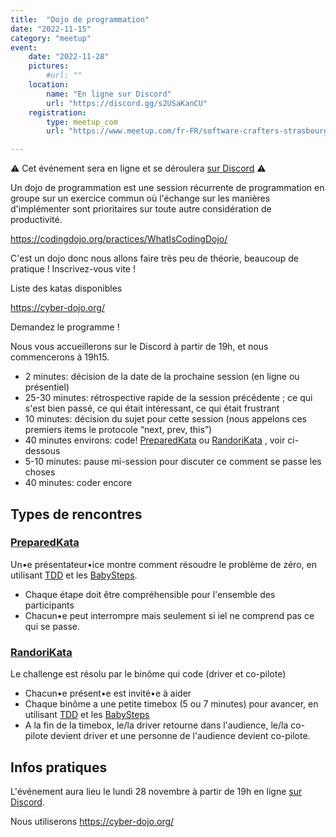 ```yaml
---
title:  "Dojo de programmation"
date: "2022-11-15"
category: "meetup"
event:
    date: "2022-11-28"
    pictures:
        #url: ""
    location:
        name: "En ligne sur Discord"
        url: "https://discord.gg/s2USaKanCU"
    registration:
        type: meetup_com
        url: "https://www.meetup.com/fr-FR/software-crafters-strasbourg/events/289758200/"

---
```


⚠️ Cet événement sera en ligne et se déroulera [sur Discord](https://discord.gg/s2USaKanCU) ⚠️

Un dojo de programmation est une session récurrente de programmation en groupe sur un exercice commun où l'échange sur les manières d'implémenter sont prioritaires sur toute autre considération de productivité.

https://codingdojo.org/practices/WhatIsCodingDojo/

C'est un dojo donc nous allons faire très peu de théorie, beaucoup de pratique ! Inscrivez-vous vite !

Liste des katas disponibles

https://cyber-dojo.org/

Demandez le programme !

Nous vous accueillerons sur le Discord à partir de 19h, et nous commencerons à 19h15.

- 2 minutes: décision de la date de la prochaine session (en ligne ou présentiel)
- 25-30 minutes: rétrospective rapide de la session précédente ; ce qui s'est bien passé, ce qui était intéressant, ce qui était frustrant
- 10 minutes: décision du sujet pour cette session (nous appelons ces premiers items le protocole “next, prev, this”)
- 40 minutes environs: code! [PreparedKata](https://codingdojo.org/practices/PreparedKata/) ou [RandoriKata](https://codingdojo.org/RandoriKata) , voir ci-dessous
- 5-10 minutes: pause mi-session pour discuter ce comment se passe les choses
- 40 minutes: coder encore

## Types de rencontres

### [PreparedKata](https://codingdojo.org/practices/PreparedKata/)

Un•e présentateur•ice montre comment résoudre le problème de zéro, en utilisant [TDD](https://codingdojo.org/TestDrivenDevelopment) et les [BabySteps](https://codingdojo.org/BabySteps).

- Chaque étape doit être compréhensible pour l'ensemble des participants
- Chacun•e peut interrompre mais seulement si iel ne comprend pas ce qui se passe.

### [RandoriKata](https://codingdojo.org/RandoriKata)

Le challenge est résolu par le binôme qui code (driver et co-pilote)

- Chacun•e présent•e est invité•e à aider
- Chaque binôme a une petite timebox (5 ou 7 minutes) pour avancer, en utilisant [TDD](https://codingdojo.org/TestDrivenDevelopment) et les [BabySteps](https://codingdojo.org/BabySteps)
- A la fin de la timebox, le/la driver retourne dans l'audience, le/la co-pilote devient driver et une personne de l'audience devient co-pilote.

## Infos pratiques

L'événement aura lieu le lundi 28 novembre à partir de 19h en ligne [sur Discord](https://discord.gg/s2USaKanCU).

Nous utiliserons https://cyber-dojo.org/
